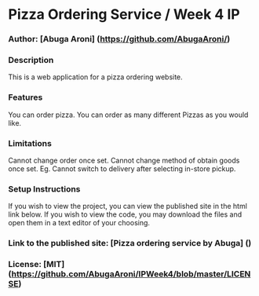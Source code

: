 # Pizza Ordering Service / Week 4 IP

### Author: [Abuga Aroni] (https://github.com/AbugaAroni/)

### Description
This is a web application for a pizza ordering website.

### Features
You can order pizza.
You can order as many different Pizzas as you would like.

### Limitations
Cannot change order once set.
Cannot change method of obtain goods once set. Eg. Cannot switch to delivery after selecting in-store pickup.

### Setup Instructions
If you wish to view the project, you can view the published site in the html link below. If you wish to view the code, you may download the files and open them in a text editor of your choosing.

### Link to the published site: [Pizza ordering service by Abuga] ()


### License: [MIT] (https://github.com/AbugaAroni/IPWeek4/blob/master/LICENSE)
